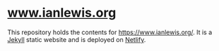 # www.ianlewis.org

This repository holds the contents for <https://www.ianlewis.org/>. It is a
[Jekyll](https://jekyllrb.com/) static website and is deployed on
[Netlify](https://www.netlify.com/).

